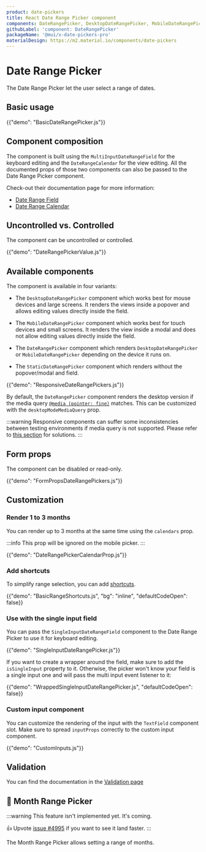 ```yaml
---
product: date-pickers
title: React Date Range Picker component
components: DateRangePicker, DesktopDateRangePicker, MobileDateRangePicker, StaticDateRangePicker, DateRangeCalendar, DateRangePickerDay
githubLabel: 'component: DateRangePicker'
packageName: '@mui/x-date-pickers-pro'
materialDesign: https://m2.material.io/components/date-pickers
---
```


# Date Range Picker [<span class="plan-pro"></span>](/x/introduction/licensing/#pro-plan)

<p class="description">The Date Range Picker let the user select a range of dates.</p>

## Basic usage

{{"demo": "BasicDateRangePicker.js"}}

## Component composition

The component is built using the `MultiInputDateRangeField` for the keyboard editing and the `DateRangeCalendar` for the view editing.
All the documented props of those two components can also be passed to the Date Range Picker component.

Check-out their documentation page for more information:

- [Date Range Field](/x/react-date-pickers/date-range-field/)
- [Date Range Calendar](/x/react-date-pickers/date-range-calendar/)

## Uncontrolled vs. Controlled

The component can be uncontrolled or controlled.

{{"demo": "DateRangePickerValue.js"}}

## Available components

The component is available in four variants:

- The `DesktopDateRangePicker` component which works best for mouse devices and large screens.
  It renders the views inside a popover and allows editing values directly inside the field.

- The `MobileDateRangePicker` component which works best for touch devices and small screens.
  It renders the view inside a modal and does not allow editing values directly inside the field.

- The `DateRangePicker` component which renders `DesktopDateRangePicker` or `MobileDateRangePicker` depending on the device it runs on.

- The `StaticDateRangePicker` component which renders without the popover/modal and field.

{{"demo": "ResponsiveDateRangePickers.js"}}

By default, the `DateRangePicker` component renders the desktop version if the media query [`@media (pointer: fine)`](https://developer.mozilla.org/en-US/docs/Web/CSS/@media/pointer) matches.
This can be customized with the `desktopModeMediaQuery` prop.

:::warning
Responsive components can suffer some inconsistencies between testing environments if media query is not supported.
Please refer to [this section](/x/react-date-pickers/base-concepts/#testing-caveats) for solutions.
:::

## Form props

The component can be disabled or read-only.

{{"demo": "FormPropsDateRangePickers.js"}}

## Customization

### Render 1 to 3 months

You can render up to 3 months at the same time using the `calendars` prop.

:::info
This prop will be ignored on the mobile picker.
:::

{{"demo": "DateRangePickerCalendarProp.js"}}

### Add shortcuts

To simplify range selection, you can add [shortcuts](/x/react-date-pickers/shortcuts/#range-shortcuts).

{{"demo": "BasicRangeShortcuts.js", "bg": "inline", "defaultCodeOpen": false}}

### Use with the single input field

You can pass the `SingleInputDateRangeField` component to the Date Range Picker to use it for keyboard editing.

{{"demo": "SingleInputDateRangePicker.js"}}

If you want to create a wrapper around the field, make sure to add the `isSingleInput` property to it.
Otherwise, the picker won't know your field is a single input one and will pass the multi input event listener to it:

{{"demo": "WrappedSingleInputDateRangePicker.js", "defaultCodeOpen": false}}

### Custom input component

You can customize the rendering of the input with the `TextField` component slot.
Make sure to spread `inputProps` correctly to the custom input component.

{{"demo": "CustomInputs.js"}}

## Validation

You can find the documentation in the [Validation page](/x/react-date-pickers/validation/)

## 🚧 Month Range Picker

:::warning
This feature isn't implemented yet. It's coming.

👍 Upvote [issue #4995](https://github.com/mui/mui-x/issues/4995) if you want to see it land faster.
:::

The Month Range Picker allows setting a range of months.
